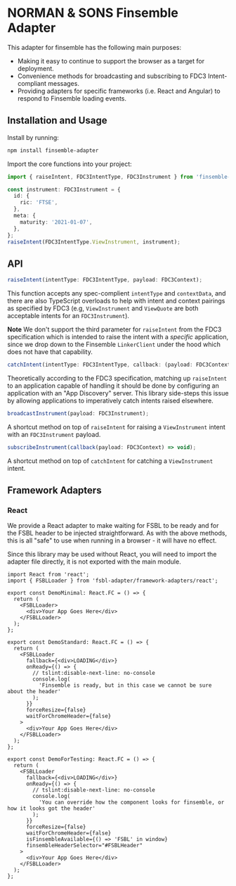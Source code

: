 # NORMAN & SONS Finsemble Adapter

This adapter for finsemble has the following main purposes:

- Making it easy to continue to support the browser as a target for deployment.
- Convenience methods for broadcasting and subscribing to FDC3 Intent-compliant messages.
- Providing adapters for specific frameworks (i.e. React and Angular) to respond to Finsemble loading events.

## Installation and Usage

Install by running:

```bash
npm install finsemble-adapter
```

Import the core functions into your project:

```ts
import { raiseIntent, FDC3IntentType, FDC3Instrument } from 'finsemble-adapter';

const instrument: FDC3Instrument = {
  id: {
    ric: 'FTSE',
  },
  meta: {
    maturity: '2021-01-07',
  },
};
raiseIntent(FDC3IntentType.ViewInstrument, instrument);
```

## API

```ts
raiseIntent(intentType: FDC3IntentType, payload: FDC3Context);
```

This function accepts any spec-complient `intentType` and `contextData`, and there are also TypeScript overloads to help with intent and context pairings as specified by FDC3 (e.g, `ViewInstrument` and `ViewQuote` are both acceptable intents for an `FDC3Instrument`).

**Note** We don't support the third parameter for `raiseIntent` from the FDC3 specification which is intended to raise the intent with a _specific_ application, since we drop down to the Finsemble `LinkerClient` under the hood which does not have that capability.

```ts
catchIntent(intentType: FDC3IntentType, callback: (payload: FDC3Context) => void);
```

Theoretically according to the FDC3 specification, matching up `raiseIntent` to an application capable of handling it should be done by configuring an application with an "App Discovery" server. This library side-steps this issue by allowing applications to imperatively catch intents raised elsewhere.

```ts
broadcastInstrument(payload: FDC3Instrument);
```

A shortcut method on top of `raiseIntent` for raising a `ViewInstrument` intent with an `FDC3Instrument` payload.

```ts
subscribeInstrument(callback(payload: FDC3Context) => void);
```

A shortcut method on top of `catchIntent` for catching a `ViewInstrument` intent.

## Framework Adapters

### React

We provide a React adapter to make waiting for FSBL to be ready and for the FSBL header to be injected straightforward. As with the above methods, this is all "safe" to use when running in a browser - it will have no effect.

Since this library may be used without React, you will need to import the adapter file directly, it is not exported with the main module.

```tsx
import React from 'react';
import { FSBLLoader } from 'fsbl-adapter/framework-adapters/react';

export const DemoMinimal: React.FC = () => {
  return (
    <FSBLLoader>
      <div>Your App Goes Here</div>
    </FSBLLoader>
  );
};

export const DemoStandard: React.FC = () => {
  return (
    <FSBLLoader
      fallback={<div>LOADING</div>}
      onReady={() => {
        // tslint:disable-next-line: no-console
        console.log(
          'Finsemble is ready, but in this case we cannot be sure about the header'
        );
      }}
      forceResize={false}
      waitForChromeHeader={false}
    >
      <div>Your App Goes Here</div>
    </FSBLLoader>
  );
};

export const DemoForTesting: React.FC = () => {
  return (
    <FSBLLoader
      fallback={<div>LOADING</div>}
      onReady={() => {
        // tslint:disable-next-line: no-console
        console.log(
          'You can override how the component looks for finsemble, or how it looks got the header'
        );
      }}
      forceResize={false}
      waitForChromeHeader={false}
      isFinsembleAvailable={() => 'FSBL' in window}
      finsembleHeaderSelector="#FSBLHeader"
    >
      <div>Your App Goes Here</div>
    </FSBLLoader>
  );
};
```
